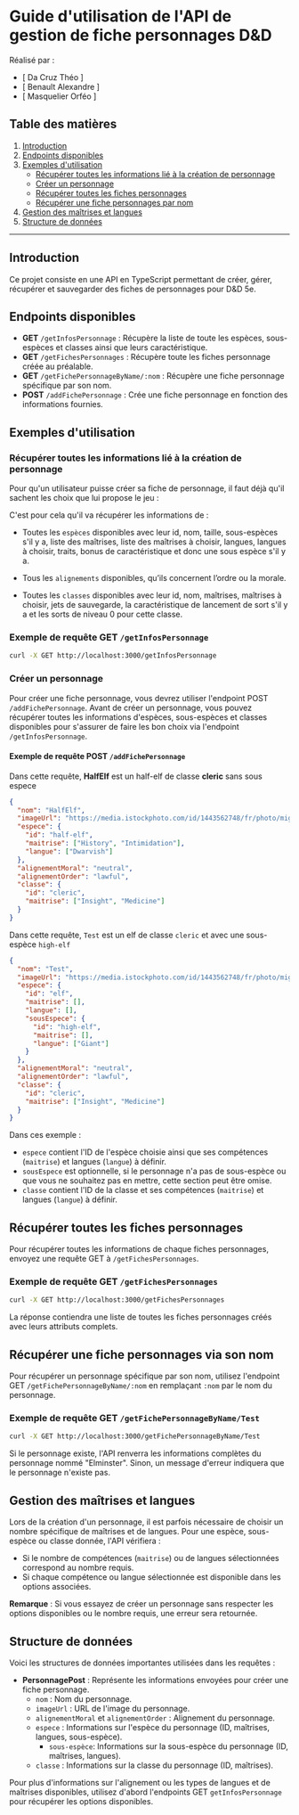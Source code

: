 # Guide d'utilisation de l'API de gestion de fiche personnages D&D

Réalisé par : 
- [ Da Cruz Théo ]
- [ Benault Alexandre ]
- [ Masquelier Orféo ]

## Table des matières

1. [Introduction](#introduction)
2. [Endpoints disponibles](#endpoints-disponibles)
3. [Exemples d'utilisation](#exemples-dutilisation)
   - [Récupérer toutes les informations lié à la création de personnage](#récupérer-toutes-les-informations-lié-à-la-création-de-personnage)
   - [Créer un personnage](#créer-un-personnage)
   - [Récupérer toutes les fiches personnages](#récupérer-toutes-les-fiches-personnages)
   - [Récupérer une fiche personnages par nom](#récupérer-une-fiche-personnages-par-nom)
4. [Gestion des maîtrises et langues](#gestion-des-maîtrises-et-langues)
5. [Structure de données](#structure-de-données)

---

## Introduction

Ce projet consiste en une API en TypeScript permettant de créer, gérer, récupérer et sauvegarder des fiches de personnages pour D&D 5e.

## Endpoints disponibles

- **GET** `/getInfosPersonnage` : Récupère la liste de toute les espèces, sous-espèces et classes ainsi que leurs caractéristique.
- **GET** `/getFichesPersonnages` : Récupère toute les fiches personnage créée au préalable.
- **GET** `/getFichePersonnageByName/:nom` : Récupère une fiche personnage spécifique par son nom.
- **POST** `/addFichePersonnage` : Crée une fiche personnage en fonction des informations fournies.

## Exemples d'utilisation

### Récupérer toutes les informations lié à la création de personnage

Pour qu'un utilisateur puisse créer sa fiche de personnage, il faut déjà qu'il sachent les choix que lui propose le jeu :

C'est pour cela qu'il va récupérer les informations de :

- Toutes les `espèces` disponibles avec leur id, nom, taille, sous-espèces s'il y a, liste des maîtrises, liste des maîtrises à choisir, langues, langues à choisir, traits, bonus de caractéristique et donc une sous espèce s'il y a.

- Tous les `alignements` disponibles, qu’ils concernent l’ordre ou la morale.

- Toutes les `classes` disponibles avec leur id, nom, maîtrises, maîtrises à choisir, jets de sauvegarde, la caractéristique de lancement de sort s'il y a et les sorts de niveau 0 pour cette classe.

### Exemple de requête GET `/getInfosPersonnage`

```bash
curl -X GET http://localhost:3000/getInfosPersonnage
```

### Créer un personnage

Pour créer une fiche personnage, vous devrez utiliser l'endpoint POST `/addFichePersonnage`. Avant de créer un personnage, vous pouvez récupérer toutes les informations d'espèces, sous-espèces et classes disponibles pour s'assurer de faire les bon choix via l'endpoint `/getInfosPersonnage`.

#### Exemple de requête POST `/addFichePersonnage`

Dans cette requête, **HalfElf** est un half-elf de classe **cleric** sans sous espece

```json
{
  "nom": "HalfElf",
  "imageUrl": "https://media.istockphoto.com/id/1443562748/fr/photo/mignon-chat-gingembre.jpg?s=612x612&w=0&k=20&c=ygNVVnqLk9V8BWu4VQ0D21u7-daIyHUoyKlCcx3K1E8=",
  "espece": {
    "id": "half-elf",
    "maitrise": ["History", "Intimidation"],
    "langue": ["Dwarvish"]
  },
  "alignementMoral": "neutral",
  "alignementOrder": "lawful",
  "classe": {
    "id": "cleric",
    "maitrise": ["Insight", "Medicine"]
  }
}
```

Dans cette requête, `Test` est un elf de classe `cleric` et avec une sous-espèce `high-elf`

```json
{
  "nom": "Test",
  "imageUrl": "https://media.istockphoto.com/id/1443562748/fr/photo/mignon-chat-gingembre.jpg?s=612x612&w=0&k=20&c=ygNVVnqLk9V8BWu4VQ0D21u7-daIyHUoyKlCcx3K1E8=",
  "espece": {
    "id": "elf",
    "maitrise": [],
    "langue": [],
    "sousEspece": {
      "id": "high-elf",
      "maitrise": [],
      "langue": ["Giant"]
    }
  },
  "alignementMoral": "neutral",
  "alignementOrder": "lawful",
  "classe": {
    "id": "cleric",
    "maitrise": ["Insight", "Medicine"]
  }
}
```

Dans ces exemple :

- `espece` contient l'ID de l'espèce choisie ainsi que ses compétences (`maitrise`) et langues (`langue`) à définir.
- `sousEspece` est optionnelle, si le personnage n'a pas de sous-espèce ou que vous ne souhaitez pas en mettre, cette section peut être omise.
- `classe` contient l'ID de la classe et ses compétences (`maitrise`) et langues (`langue`) à définir.

## Récupérer toutes les fiches personnages

Pour récupérer toutes les informations de chaque fiches personnages, envoyez une requête GET à `/getFichesPersonnages`.

### Exemple de requête GET `/getFichesPersonnages`

```bash
curl -X GET http://localhost:3000/getFichesPersonnages
```

La réponse contiendra une liste de toutes les fiches personnages créés avec leurs attributs complets.

## Récupérer une fiche personnages via son nom

Pour récupérer un personnage spécifique par son nom, utilisez l'endpoint GET `/getFichePersonnageByName/:nom` en remplaçant `:nom` par le nom du personnage.

### Exemple de requête GET `/getFichePersonnageByName/Test`

```bash
curl -X GET http://localhost:3000/getFichePersonnageByName/Test
```

Si le personnage existe, l'API renverra les informations complètes du personnage nommé "Elminster". Sinon, un message d'erreur indiquera que le personnage n'existe pas.

## Gestion des maîtrises et langues

Lors de la création d'un personnage, il est parfois nécessaire de choisir un nombre spécifique de maîtrises et de langues. Pour une espèce, sous-espèce ou classe donnée, l'API vérifiera :

- Si le nombre de compétences (`maitrise`) ou de langues sélectionnées correspond au nombre requis.
- Si chaque compétence ou langue sélectionnée est disponible dans les options associées.

**Remarque** : Si vous essayez de créer un personnage sans respecter les options disponibles ou le nombre requis, une erreur sera retournée.

## Structure de données

Voici les structures de données importantes utilisées dans les requêtes :

- **PersonnagePost** : Représente les informations envoyées pour créer une fiche personnage.
  - `nom` : Nom du personnage.
  - `imageUrl` : URL de l'image du personnage.
  - `alignementMoral` et `alignementOrder` : Alignement du personnage.
  - `espece` : Informations sur l'espèce du personnage (ID, maîtrises, langues, sous-espèce).
    - `sous-espèce`: Informations sur la sous-espèce du personnage (ID, maîtrises, langues).
  - `classe` : Informations sur la classe du personnage (ID, maîtrises).

Pour plus d'informations sur l'alignement ou les types de langues et de maîtrises disponibles, utilisez d'abord l'endpoints GET `getInfosPersonnage` pour récupérer les options disponibles.
